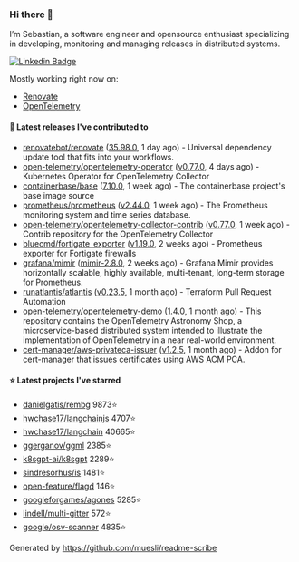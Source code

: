 ### Hi there 👋

I’m Sebastian, a software engineer and opensource enthusiast specializing in developing, monitoring and managing releases in distributed systems.

[![Linkedin Badge](https://img.shields.io/badge/-LinkedIn-blue?style=flat&logo=Linkedin&logoColor=white&link=https://www.linkedin.com/in/sebastian-poxhofer/)](https://www.linkedin.com/in/sebastian-poxhofer/)

Mostly working right now on:
- [Renovate](https://github.com/renovatebot/renovate)
- [OpenTelemetry](https://github.com/open-telemetry)



#### 🚀 Latest releases I've contributed to

- [renovatebot/renovate](https://github.com/renovatebot/renovate) ([35.98.0](https://github.com/renovatebot/renovate/releases/tag/35.98.0), 1 day ago) - Universal dependency update tool that fits into your workflows.
- [open-telemetry/opentelemetry-operator](https://github.com/open-telemetry/opentelemetry-operator) ([v0.77.0](https://github.com/open-telemetry/opentelemetry-operator/releases/tag/v0.77.0), 4 days ago) - Kubernetes Operator for OpenTelemetry Collector
- [containerbase/base](https://github.com/containerbase/base) ([7.10.0](https://github.com/containerbase/base/releases/tag/7.10.0), 1 week ago) - The containerbase project&#39;s base image source
- [prometheus/prometheus](https://github.com/prometheus/prometheus) ([v2.44.0](https://github.com/prometheus/prometheus/releases/tag/v2.44.0), 1 week ago) - The Prometheus monitoring system and time series database.
- [open-telemetry/opentelemetry-collector-contrib](https://github.com/open-telemetry/opentelemetry-collector-contrib) ([v0.77.0](https://github.com/open-telemetry/opentelemetry-collector-contrib/releases/tag/v0.77.0), 1 week ago) - Contrib repository for the OpenTelemetry Collector
- [bluecmd/fortigate_exporter](https://github.com/bluecmd/fortigate_exporter) ([v1.19.0](https://github.com/bluecmd/fortigate_exporter/releases/tag/v1.19.0), 2 weeks ago) - Prometheus exporter for Fortigate firewalls
- [grafana/mimir](https://github.com/grafana/mimir) ([mimir-2.8.0](https://github.com/grafana/mimir/releases/tag/mimir-2.8.0), 2 weeks ago) - Grafana Mimir provides horizontally scalable, highly available, multi-tenant, long-term storage for Prometheus.
- [runatlantis/atlantis](https://github.com/runatlantis/atlantis) ([v0.23.5](https://github.com/runatlantis/atlantis/releases/tag/v0.23.5), 1 month ago) - Terraform Pull Request Automation
- [open-telemetry/opentelemetry-demo](https://github.com/open-telemetry/opentelemetry-demo) ([1.4.0](https://github.com/open-telemetry/opentelemetry-demo/releases/tag/1.4.0), 1 month ago) - This repository contains the OpenTelemetry Astronomy Shop, a microservice-based distributed system intended to illustrate the implementation of OpenTelemetry in a near real-world environment.
- [cert-manager/aws-privateca-issuer](https://github.com/cert-manager/aws-privateca-issuer) ([v1.2.5](https://github.com/cert-manager/aws-privateca-issuer/releases/tag/v1.2.5), 1 month ago) - Addon for cert-manager that issues certificates using AWS ACM PCA.

#### ⭐ Latest projects I've starred

- [danielgatis/rembg](https://github.com/danielgatis/rembg) 9873⭐
- [hwchase17/langchainjs](https://github.com/hwchase17/langchainjs) 4707⭐
- [hwchase17/langchain](https://github.com/hwchase17/langchain) 40665⭐
- [ggerganov/ggml](https://github.com/ggerganov/ggml) 2385⭐
- [k8sgpt-ai/k8sgpt](https://github.com/k8sgpt-ai/k8sgpt) 2289⭐
- [sindresorhus/is](https://github.com/sindresorhus/is) 1481⭐
- [open-feature/flagd](https://github.com/open-feature/flagd) 146⭐
- [googleforgames/agones](https://github.com/googleforgames/agones) 5285⭐
- [lindell/multi-gitter](https://github.com/lindell/multi-gitter) 572⭐
- [google/osv-scanner](https://github.com/google/osv-scanner) 4835⭐



Generated by https://github.com/muesli/readme-scribe
